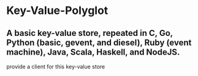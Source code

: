 # Key-Value-Polyglot
A basic key-value store, repeated in C, Go, Python (basic, gevent, and diesel), Ruby (event machine), Java, Scala, Haskell, and NodeJS.
---------------------------------------------------------------------------------------------------------------------------------------
provide a client for this key-value store
